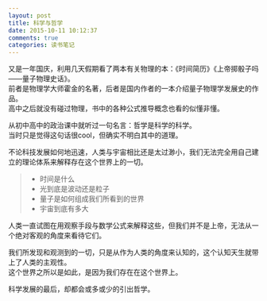 ```yaml
---
layout: post
title: 科学与哲学
date: 2015-10-11 10:12:37
comments: true
categories: 读书笔记
---
```

又是一年国庆，利用几天假期看了两本有关物理的本：《时间简历》《上帝掷骰子吗——量子物理史话》。  
前者是物理学大师霍金的名著，后者是国内作者的一本介绍量子物理学发展史的作品。  
高中之后就没有碰过物理，书中的各种公式推导概念也看的似懂非懂。  

从初中高中的政治课中就听过一句名言：哲学是科学的科学。  
当时只是觉得这句话很cool，但确实不明白其中的道理。  

不论科技发展如何地迅速，人类与宇宙相比还是太过渺小，我们无法完全用自己建立的理论体系来解释存在这个世界上的一切。  
>* 时间是什么
>* 光到底是波动还是粒子
>* 量子是如何组成我们所看到的世界
>* 宇宙到底有多大

人类一直试图在用观察手段与数学公式来解释这些，但我们并不是上帝，无法从一个绝对客观的角度来看待它们。  

我们所发现和观测到的一切，只是从作为人类的角度来认知的，这个认知天生就带上了人类的主观性。  
这个世界之所以是如此，是因为我们存在在这个世界上。  

科学发展的最后，却都会或多或少的引出哲学。  
